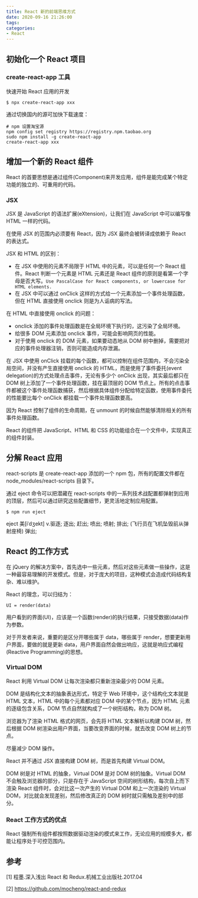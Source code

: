 ```yaml
---
title: React 新的前端思维方式
date: 2020-09-16 21:26:00
tags:
categories:
- React
---
```


## 初始化一个 React 项目
### create-react-app 工具
快速开始 React 应用的开发
```shell
$ npx create-react-app xxx
```

通过切换国内的源可加快下载速度：
```shell
# npm 设置淘宝源
npm config set registry https://registry.npm.taobao.org
sudo npm install -g create-react-app
create-react-app xxx
```


## 增加一个新的 React 组件
React 的首要思想是通过组件(Component)来开发应用，组件是能完成某个特定功能的独立的、可重用的代码。

### JSX
JSX 是 JavaScript 的语法扩展(eXtension)，让我们在 JavaScript 中可以编写像 HTML 一样的代码。

在使用 JSX 的范围内必须要有 React，因为 JSX 最终会被转译成依赖于 React 的表达式。

JSX 和 HTML 的区别：

- 在 JSX 中使用的元素不局限于 HTML 中的元素，可以是任何一个 React 组件。React 判断一个元素是 HTML 元素还是 React 组件的原则是看第一个字母是否大写。`Use PascalCase for React components, or lowercase for HTML elements.`
- 在 JSX 中可以通过 onClick 这样的方式给一个元素添加一个事件处理函数，但在 HTML 直接使用 onclick 则是为人诟病的写法。

在 HTML 中直接使用 onclick 的问题：
- onclick 添加的事件处理函数是在全局环境下执行的，这污染了全局环境。
- 给很多 DOM 元素添加 onclick 事件，可能会影响网页的性能。
- 对于使用 onclick 的 DOM 元素，如果要动态地从 DOM 树中删掉，需要把对应的事件处理器注销，否则可能造成内存泄漏。

在 JSX 中使用 onClick 挂载的每个函数，都可以控制在组件范围内，不会污染全局空间，并没有产生直接使用 onclick 的 HTML，而是使用了事件委托(event delegation)的方式处理点击事件，无论有多少个 onClick 出现，其实最后都只在 DOM 树上添加了一个事件处理函数，挂在最顶层的 DOM 节点上。所有的点击事件都被这个事件处理函数捕获，然后根据具体组件分配给特定函数，使用事件委托的性能要比每个 onClick 都挂载一个事件处理函数要高。

因为 React 控制了组件的生命周期，在 unmount 的时候自然能够清除相关的所有事件处理函数。

React 的组件把 JavaScript、HTML 和 CSS 的功能组合在一个文件中，实现真正的组件封装。


## 分解 React 应用
react-scripts 是 create-react-app 添加的一个 npm 包，所有的配置文件都在 node_modules/react-scripts 目录下。

通过 eject 命令可以把潜藏在 react-scripts 中的一系列技术战配置都弹射到应用的顶层，然后可以通过研究这些配置细节，更灵活地定制应用配置。
```shell
$ npm run eject
```

eject 美\[iˈdʒekt] v.驱逐; 逐出; 赶出; 喷出; 喷射; 排出; (飞行员在飞机坠毁前从弹射座椅) 弹出;


## React 的工作方式
在 jQuery 的解决方案中，首先选中一些元素，然后对这些元素做一些操作，这是一种最容易理解的开发模式。但是，对于庞大的项目，这种模式会造成代码结构复杂、难以维护。

React 的理念，可以归结为：

`UI = render(data)`

用户看到的界面(UI)，应该是一个函数(render)的执行结果，只接受数据(data)作为参数。

对于开发者来说，重要的是区分开哪些属于 data，哪些属于 render，想要更新用户界面，要做的就是更新 data，用户界面自然会做出响应，这就是响应式编程(Reactive Programming)的思想。

### Virtual DOM
React 利用 Virtual DOM 让每次渲染都只重新渲染最少的 DOM 元素。

DOM 是结构化文本的抽象表达形式，特定于 Web 环境中，这个结构化文本就是 HTML 文本，HTML 中的每个元素都对应 DOM 中的某个节点，因为 HTML 元素的逐级包含关系，DOM 节点自然就构成了一个树形结构，称为 DOM 树。

浏览器为了渲染 HTML 格式的网页，会先将 HTML 文本解析以构建 DOM 树，然后根据 DOM 树渲染出用户界面，当要改变界面的时候，就去改变 DOM 树上的节点。

尽量减少 DOM 操作。

React 并不通过 JSX 直接构建 DOM 树，而是首先构建 Virtual DOM。

DOM 树是对 HTML 的抽象，Virtual DOM 是对 DOM 树的抽象。Virtual DOM 不会触及浏览器的部分，只是存在于 JavaScript 空间的树形结构，每次自上而下渲染 React 组件时，会对比这一次产生的 Virtual DOM 和上一次渲染的 Virtual DOM，对比就会发现差别，然后修改真正的 DOM 树时就只需触及差别中的部分。

### React 工作方式的优点
React 强制所有组件都按照数据驱动渲染的模式来工作，无论应用的规模多大，都能让程序处于可控范围内。


## 参考
[1] 程墨.深入浅出 React 和 Redux.机械工业出版社.2017.04

[2] https://github.com/mocheng/react-and-redux